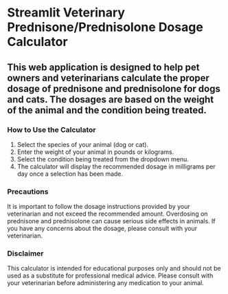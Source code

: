 # Streamlit Veterinary Prednisone/Prednisolone Dosage Calculator
 
## This web application is designed to help pet owners and veterinarians calculate the proper dosage of prednisone and prednisolone for dogs and cats. The dosages are based on the weight of the animal and the condition being treated.

### How to Use the Calculator
1. Select the species of your animal (dog or cat).
2. Enter the weight of your animal in pounds or kilograms.
3. Select the condition being treated from the dropdown menu.
4. The calculator will display the recommended dosage in milligrams per day once a selection has been made.

### Precautions
It is important to follow the dosage instructions provided by your veterinarian and not exceed the recommended amount. Overdosing on prednisone and prednisolone can cause serious side effects in animals. If you have any concerns about the dosage, please consult with your veterinarian.

### Disclaimer
This calculator is intended for educational purposes only and should not be used as a substitute for professional medical advice. Please consult with your veterinarian before administering any medication to your animal.